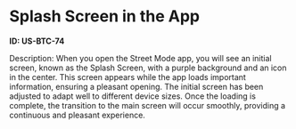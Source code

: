 # Splash Screen in the App

**ID: US-BTC-74**

Description: When you open the Street Mode app, you will see an initial screen, known as the Splash Screen, with a purple background and an icon in the center. This screen appears while the app loads important information, ensuring a pleasant opening. The initial screen has been adjusted to adapt well to different device sizes. Once the loading is complete, the transition to the main screen will occur smoothly, providing a continuous and pleasant experience.